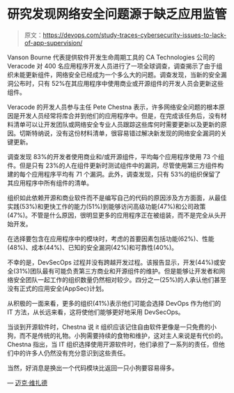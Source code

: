 # 研究发现网络安全问题源于缺乏应用监管

> 原文：<https://devops.com/study-traces-cybersecurity-issues-to-lack-of-app-supervision/>

Vanson Bourne 代表提供软件开发生命周期工具的 CA Technologies 公司的 Veracode 对 400 名应用程序开发人员进行了一项全球调查，调查揭示了由于组织未能更新组件，网络安全已经成为一个多么大的问题。调查发现，当新的安全漏洞公布时，只有 52%在其应用程序中使用商业或开源组件的开发人员会更新这些组件。

Veracode 的开发人员参与主任 Pete Chestna 表示，许多网络安全问题的根本原因是开发人员经常将库合并到他们的应用程序中。但是，在完成该任务后，没有材料清单可以让开发团队或网络安全专业人员跟踪这些库何时需要更新以及更新的原因。切斯特纳说，没有这份材料清单，很容易错过解决新发现的网络安全漏洞的关键更新。

调查发现 83%的开发者使用商业和/或开源组件，平均每个应用程序使用 73 个组件。但是只有 23%的人在组件更新时测试组件中的漏洞，尽管使用第三方组件构建的每个应用程序平均有 71 个漏洞。此外，调查发现，只有 53%的组织保留了其应用程序中所有组件的清单。

组织如此依赖开源和商业软件而不是编写自己的代码的原因涉及方方面面，从最佳实践(53%)和更快工作的能力(51%)到能够访问高级功能(47%)和公司政策(47%)。不管是什么原因，很明显更多的应用程序正在被组装，而不是完全从头开始开发。

在选择要包含在应用程序中的模块时，考虑的首要因素包括功能(62%)、性能(48%)、成本(44%)、已知的安全漏洞(42%)和可靠性(40%)。

不幸的是，DevSecOps 过程并没有跨越开发过程。该报告显示，开发(44%)或安全(31%)团队最有可能负责第三方商业和开源组件的维护。但是能够让开发者和网络安全团队一起工作的组织数量仍然相对较少。四分之一(25%)的人承认他们甚至没有正式的应用安全(AppSec)计划。

从积极的一面来看，更多的组织(41%)表示他们可能会选择 DevOps 作为他们的 IT 方法，从长远来看，这将使他们能够更好地采用 DevSecOps。

当谈到开源软件时，Chestna 说 it 组织应该记住自由软件更像是一只免费的小狗，而不是传统的礼物。小狗需要持续的食物和维护，这对主人来说是有代价的。Chestna 指出，当 IT 组织选择使用开源软件时，他们承担了一系列的责任，但他们中的许多人仍然没有充分意识到这些责任。

当然，好消息是换出一个代码模块比返回一只小狗要容易得多。

— [迈克·维扎德](https://devops.com/author/mike-vizard/)
